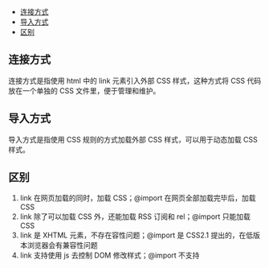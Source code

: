 
<!-- vim-markdown-toc GitLab -->

* [连接方式](#连接方式)
* [导入方式](#导入方式)
* [区别](#区别)

<!-- vim-markdown-toc -->

## 连接方式

连接方式是指使用 html 中的 link 元素引入外部 CSS 样式，这种方式将 CSS 代码放在一个单独的 CSS 文件里，便于管理和维护。

## 导入方式

导入方式是指使用 CSS 规则的方式加载外部 CSS 样式，可以用于动态加载 CSS 样式。

## 区别

1. link 在网页加载的同时，加载 CSS；@import 在网页全部加载完毕后，加载 CSS
2. link 除了可以加载 CSS 外，还能加载 RSS 订阅和 rel；@import 只能加载 CSS
3. link 是 XHTML 元素，不存在容性问题；@import 是 CSS2.1 提出的，在低版本浏览器会有兼容性问题
4. link 支持使用 js 去控制 DOM 修改样式；@import 不支持
